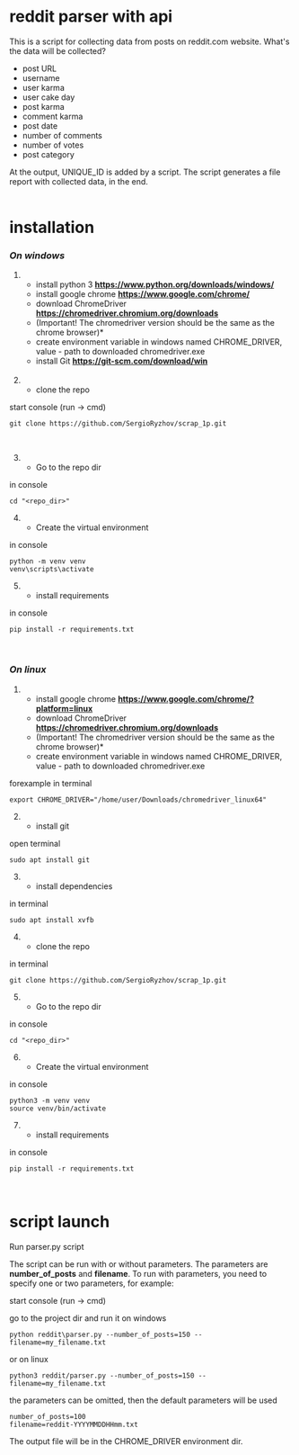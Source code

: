 # reddit parser with api

This is a script for collecting data from posts on reddit.com website.
What's the data will be collected?
* post URL
* username
* user karma
* user cake day
* post karma
* comment karma
* post date
* number of comments
* number of votes
* post category

At the output, UNIQUE_ID is added by a script.
The script generates a file report with collected data, in the end.
<br><br>

# installation

### *On windows*
1.
    * install python 3 **https://www.python.org/downloads/windows/**
    * install google chrome **https://www.google.com/chrome/**
    * download ChromeDriver **https://chromedriver.chromium.org/downloads**
    * (Important! The chromedriver version should be the same as the chrome browser)*
    * create environment variable in windows named CHROME_DRIVER, value - path to downloaded chromedriver.exe
    * install Git **https://git-scm.com/download/win**
<br><br>

2.  * clone the repo

start console (run -> cmd)

    git clone https://github.com/SergioRyzhov/scrap_1p.git
<br>

3. * Go to the repo dir

in console

    cd "<repo_dir>"

4.  * Create the virtual environment

in console

    python -m venv venv
    venv\scripts\activate

5.  * install requirements

in console
    
    pip install -r requirements.txt
<br>

### *On linux*

1.
    * install google chrome **https://www.google.com/chrome/?platform=linux**
    * download ChromeDriver **https://chromedriver.chromium.org/downloads**
    * (Important! The chromedriver version should be the same as the chrome browser)*
    * create environment variable in windows named CHROME_DRIVER, value - path to downloaded chromedriver.exe

forexample in terminal

    export CHROME_DRIVER="/home/user/Downloads/chromedriver_linux64"


2.  * install git

open terminal

    sudo apt install git

3.  * install dependencies

in terminal

    sudo apt install xvfb

4.  * clone the repo

in terminal

    git clone https://github.com/SergioRyzhov/scrap_1p.git

5. * Go to the repo dir

in console

    cd "<repo_dir>"

6.  * Create the virtual environment

in console

    python3 -m venv venv
    source venv/bin/activate

7.  * install requirements

in console
    
    pip install -r requirements.txt
<br>

# script launch

Run parser.py script

The script can be run with or without parameters.
The parameters are **number_of_posts** and **filename**.
To run with parameters, you need to specify one or two parameters,
for example:

start console (run -> cmd)

go to the project dir and run it on windows

    python reddit\parser.py --number_of_posts=150 --filename=my_filename.txt

or on linux 

    python3 reddit/parser.py --number_of_posts=150 --filename=my_filename.txt

the parameters can be omitted, then the default parameters will be used

    number_of_posts=100
    filename=reddit-YYYYMMDDHHmm.txt

The output file will be in the CHROME_DRIVER environment dir.
